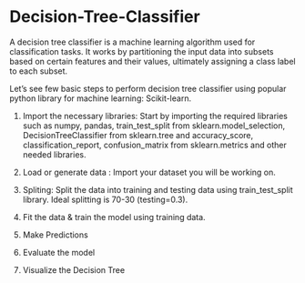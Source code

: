 # Decision-Tree-Classifier

A decision tree classifier is a machine learning algorithm used for classification tasks. It works by partitioning the input data into subsets based on certain features and their values, ultimately assigning a class label to each subset.

Let’s see few basic steps to perform decision tree classifier using popular python library for machine learning: Scikit-learn.

1)	Import the necessary libraries: Start by importing the required libraries such as numpy, pandas, train_test_split from sklearn.model_selection, DecisionTreeClassifier from sklearn.tree and accuracy_score, classification_report, confusion_matrix from sklearn.metrics and other needed libraries. 

2)	Load or generate data : Import your dataset you will be working on.

3)	Spliting: Split the data into training and testing data using train_test_split library. Ideal splitting is 70-30 (testing=0.3).

4)	Fit the data & train the model using training data.

5)	Make Predictions

6)	Evaluate the model

7)	Visualize the Decision Tree



